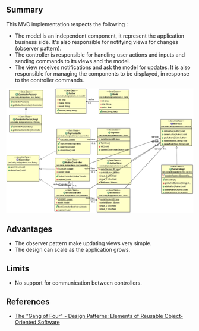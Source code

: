 
## Summary
This MVC implementation respects the following :
* The model is an independent component, it represent the application business side. It's also responsible for notifying views for changes (observer pattern).
* The controller is responsible for handling user actions and inputs and sending commands to its views and the model.
* The view receives notifications and ask the model for updates. It is also responsible for managing the components to be displayed, in response to the controller commands.


![alt text](./diagram/Gang-of-Four-MVC.png "Gang-of-Four-MVC")

## Advantages

* The observer pattern make updating views very simple.
* The design can scale as the application grows.

## Limits

* No support for communication between controllers.

## References

* [The "Gang of Four" - Design Patterns: Elements of Reusable Object-Oriented Software](https://en.wikipedia.org/wiki/Design_Patterns)
